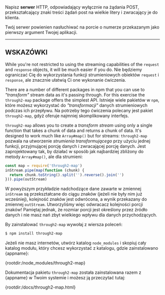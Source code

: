 Napisz **serwer** HTTP, odpowiadający wyłącznie na żądania POST, przekształcający znaki treści żądań post na wielkie litery i zwracający je do klienta.

Twój serwer powienien nasłuchiwać na porcie o numerze przekazanym jako pierwszy argument Twojej aplikacji.

----------------------------------------------------------------------
## WSKAZÓWKI

While you're not restricted to using the streaming capabilities of the `request` and `response` objects, it will be much easier if you do.
Nie będziemy ograniczać Cię do wykorzystania funkcji strumieniowych obiektów `request` i `response`, ale znacznie ułatwią Ci one wykonanie ćwiczenia.

There are a number of different packages in npm that you can use to *"transform"* stream data as it's passing through. For this exercise the `through2-map` package offers the simplest API.
Istnieje wiele pakietów w `npm`, które możesz wykorzystać do *"transformacji"* danych strumieniowych podczas ich przepływu. Na potrzeby tego ćwiczenia polecany jest pakiet `through2-map`, gdyż oferuje najmniej skomplikowany interfejs.

`through2-map` allows you to create a *transform stream* using only a single function that takes a chunk of data and returns a chunk of data. It's designed to work much like `Array#map()` but for streams:
`through2-map` pozwala na utworzenie *strumienia transformującego* przy użyciu jednej funkcji, przyjmującej porcję danych i zwracającej porcję danych. Jest zaprojektowany tak, by działać w sposób jak najbardziej zbliżony do metody `Array#map()`, ale dla strumieni:

```js
const map = require('through2-map')
inStream.pipe(map(function (chunk) {
  return chunk.toString().split('').reverse().join('')
})).pipe(outStream)
```

W powyższym przykładzie nadchodzące dane zawarte w zmiennej `inStream` są przekształcane do ciągu znaków (jeżeli nie były nim już wcześniej), kolejność znaków jest odwrócona, a wynik przekazany do zmiennej `outStream`. Utworzyliśmy więc odwracacz kolejności porcji znaków! Pamiętaj jednak, że rozmiar porcji jest określony przez źródło danych i nie masz nań zbyt wielkiego wpływu dla danych przychodzących.

By zainstalować `through2-map` wywołaj z wiersza poleceń:

```sh
$ npm install through2-map
```

Jeżeli nie masz internetów, utwórz katalog `node_modules` i skopiuj cały katalog modułu, który chcesz wykorzystać z katalogu, gdzie zainstalowano {appname}:

  {rootdir:/node_modules/through2-map}

Dokumentacja pakietu `through2-map` została zainstalowana razem z {appname} w Twoim systemie i możesz ją przeczytać tutaj:

  {rootdir:/docs/through2-map.html}
